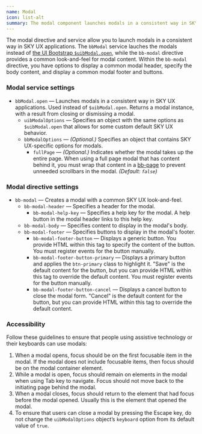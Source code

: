 ```yaml
---
name: Modal
icon: list-alt
summary: The modal component launches modals in a consistent way in SKY UX applications.
---
```


The modal directive and service allow you to launch modals in a consistent way in SKY UX applications. The `bbModal` service lauches the modals instead of [the UI Bootstrap `$uibModal.open`](https://angular-ui.github.io/bootstrap/1.2.5/#/modal), while the `bb-modal` directive provides a common look-and-feel for modal content. Within the `bb-modal` directive, you have options to display a common modal header, specify the body content, and display a common modal footer and buttons.

### Modal service settings ###
- `bbModal.open` &mdash; Launches modals in a consistent way in SKY UX applications. Used instead of `$uibModal.open`. Returns a modal instance, with a result from closing or dismissing a modal.
  - `uibModalOptions` &mdash; Specifies an object with the same options as `$uibModal.open` that allows for some custom default SKY UX behavior.
  - `bbModalOptions` &mdash; *(Optional.)* Specifies an object that contains SKY UX-specific options for modals.
    -  `fullPage` &mdash; *(Optional.)* Indicates whether the modal takes up the entire page. When using a full page modal that has content behind it, you must wrap that content in a [bb-page](../page) to prevent unneeded scrollbars in the modal. *(Default: `false`)*

### Modal directive settings ###
- `bb-modal` &mdash; Creates a modal with a common SKY UX look-and-feel.
    - `bb-modal-header` &mdash; Specifies a header for the modal.
        - `bb-modal-help-key` &mdash; Specifies a help key for the modal. A help button in the modal header links to this help key.
    - `bb-modal-body` &mdash; Specifies content to display in the modal's body.
    - `bb-modal-footer` &mdash; Specifies buttons to display in the modal's footer.
        - `bb-modal-footer-button` &mdash; Displays a generic button. You provide HTML within this tag to specify the content of the button. You must register events for the button manually.
        - `bb-modal-footer-button-primary` &mdash; Displays a primary button and applies the `btn-primary` class to highlight it. "Save" is the default content for the button, but you can provide HTML within this tag to override the default content. You must register events for the button manually.
        - `bb-modal-footer-button-cancel` &mdash; Displays a cancel button to close the modal form. "Cancel" is the default content for the button, but you can provide HTML within this tag to override the default content.


 ### Accessibility ###

 Follow these guidelines to ensure that people using assistive technology or their keyboards can use modals:

 1. When a modal opens, focus should be on the first focusable item in the modal. If the modal does not include focusable items, then focus should be on the modal container element.
 2. While a modal is open, focus should remain on elements in the modal when using Tab key to navigate. Focus should not move back to the initiating page behind the modal.
 3. When a modal closes, focus should return to the element that had focus before the modal opened. Usually this is the element that opened the modal.
 4. To ensure that users can close a modal by pressing the Escape key, do not change the `uibModalOptions` object’s `keyboard` option from its default value of `true`.
